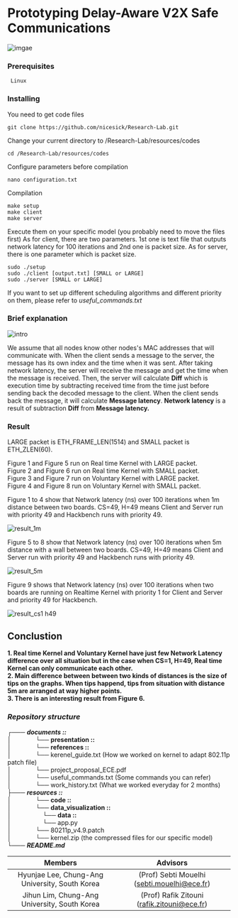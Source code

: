 # Prototyping Delay-Aware V2X Safe Communications

![imgae](https://user-images.githubusercontent.com/29877872/52818029-e3237680-30a5-11e9-8428-835ce1037235.png)

### Prerequisites

```
 Linux 
```
### Installing

You need to get code files

```
git clone https://github.com/nicesick/Research-Lab.git
```

Change your current directory to /Research-Lab/resources/codes

```
cd /Research-Lab/resources/codes
```

Configure parameters before compilation

```
nano configuration.txt
```

Compilation

```
make setup
make client
make server
```

Execute them on your specific model (you probably need to move the files first)
As for client, there are two parameters. 1st one is text file that outputs network latency for 100 iterations and 2nd one is packet size. As for server, there is one parameter which is packet size.

```
sudo ./setup
sudo ./client [output.txt] [SMALL or LARGE]
sudo ./server [SMALL or LARGE]
```

If you want to set up different scheduling algorithms and different priority on them, please refer to *useful_commands.txt*

### Brief explanation

![intro](https://user-images.githubusercontent.com/29877872/53198944-0908c800-361e-11e9-843e-e2157689753f.png)

We assume that all nodes know other nodes's MAC addresses that will communicate with. When the client sends a message to the server, the message has its own index and the time when it was sent. After taking network latency, the server will receive the message and get the time when the message is received. Then, the server will calculate __Diff__ which is execution time by subtracting received time from the time just before sending back the decoded message to the client. When the client sends back the message, it will calculate __Message latency__. __Network latency__ is a result of subtraction __Diff__ from __Message latency.__

### Result

LARGE packet is ETH_FRAME_LEN(1514) and SMALL packet is ETH_ZLEN(60).
  
Figure 1 and Figure 5 run on Real time Kernel with LARGE packet.  
Figure 2 and Figure 6 run on Real time Kernel with SMALL packet.  
Figure 3 and Figure 7 run on Voluntary Kernel with LARGE packet.  
Figure 4 and Figure 8 run on Voluntary Kernel with SMALL packet.  

Figure 1 to 4 show that Network latency (ns) over 100 iterations when 1m distance between two boards. CS=49, H=49 means Client and Server run with priority 49 and Hackbench runs with priority 49.   

![result_1m](https://user-images.githubusercontent.com/29877872/53449096-608da600-3a19-11e9-87d2-1b6858e2c340.png)  

Figure 5 to 8 show that Network latency (ns) over 100 iterations when 5m distance with a wall between two boards. CS=49, H=49 means Client and Server run with priority 49 and Hackbench runs with priority 49.  

![result_5m](https://user-images.githubusercontent.com/29877872/53449124-6e432b80-3a19-11e9-83a1-87d56c68b6fa.png)  


Figure 9 shows that Network latency (ns) over 100 iterations when two boards are running on Realtime Kernel with priority 1 for Client and Server and priority 49 for Hackbench.

![result_cs1 h49](https://user-images.githubusercontent.com/29877872/53449141-77cc9380-3a19-11e9-9bbb-8d7148ff7573.png)  

## Conclustion  

 __1. Real time Kernel and Voluntary Kernel have just few Network Latency difference over all situation but in the case when CS=1, H=49, Real time Kernel can only communicate each other.    
   2. Main difference between between two kinds of distances is the size of tips on the graphs. When tips happend, tips from situation with distance 5m are arranged at way higher points.  
   3. There is an interesting result from Figure 6.__  
    
### *Repository structure*  
 ┌─── ___documents ::___  
 │&nbsp;&nbsp;&nbsp;&nbsp;&nbsp;&nbsp;&nbsp;&nbsp;&nbsp;&nbsp;&nbsp;&nbsp;&nbsp;&nbsp;└── __presentation ::__  
 │&nbsp;&nbsp;&nbsp;&nbsp;&nbsp;&nbsp;&nbsp;&nbsp;&nbsp;&nbsp;&nbsp;&nbsp;&nbsp;&nbsp;└── __references ::__  
 │&nbsp;&nbsp;&nbsp;&nbsp;&nbsp;&nbsp;&nbsp;&nbsp;&nbsp;&nbsp;&nbsp;&nbsp;&nbsp;&nbsp;└── kerenel_guide.txt (How we worked on kernel to adapt 802.11p patch file)  
 │&nbsp;&nbsp;&nbsp;&nbsp;&nbsp;&nbsp;&nbsp;&nbsp;&nbsp;&nbsp;&nbsp;&nbsp;&nbsp;&nbsp;└── project_proposal_ECE.pdf  
 │&nbsp;&nbsp;&nbsp;&nbsp;&nbsp;&nbsp;&nbsp;&nbsp;&nbsp;&nbsp;&nbsp;&nbsp;&nbsp;&nbsp;└── useful_commands.txt (Some commands you can refer)  
 │&nbsp;&nbsp;&nbsp;&nbsp;&nbsp;&nbsp;&nbsp;&nbsp;&nbsp;&nbsp;&nbsp;&nbsp;&nbsp;&nbsp;└── work_history.txt (What we worked everyday for 2 months)  
 ├─── ___resources ::___  
 │&nbsp;&nbsp;&nbsp;&nbsp;&nbsp;&nbsp;&nbsp;&nbsp;&nbsp;&nbsp;&nbsp;&nbsp;&nbsp;&nbsp;└── __code ::__  
 │&nbsp;&nbsp;&nbsp;&nbsp;&nbsp;&nbsp;&nbsp;&nbsp;&nbsp;&nbsp;&nbsp;&nbsp;&nbsp;&nbsp;└── __data_visualization ::__  
 │&nbsp;&nbsp;&nbsp;&nbsp;&nbsp;&nbsp;&nbsp;&nbsp;&nbsp;&nbsp;&nbsp;&nbsp;&nbsp;&nbsp;&nbsp;&nbsp;&nbsp;&nbsp;└── __data ::__  
 │&nbsp;&nbsp;&nbsp;&nbsp;&nbsp;&nbsp;&nbsp;&nbsp;&nbsp;&nbsp;&nbsp;&nbsp;&nbsp;&nbsp;&nbsp;&nbsp;&nbsp;&nbsp;└── app.py  
 │&nbsp;&nbsp;&nbsp;&nbsp;&nbsp;&nbsp;&nbsp;&nbsp;&nbsp;&nbsp;&nbsp;&nbsp;&nbsp;&nbsp;└── 80211p_v4.9.patch  
 │&nbsp;&nbsp;&nbsp;&nbsp;&nbsp;&nbsp;&nbsp;&nbsp;&nbsp;&nbsp;&nbsp;&nbsp;&nbsp;&nbsp;└── kernel.zip (the compressed files for our specific model)  
 └─── ___README.md___  

|**<center>Members</center>**|**<center>Advisors</center>**|
|:--------:|:--------:|
|<center> Hyunjae Lee, Chung-Ang University, South Korea </center>|<center>(Prof) Sebti Mouelhi (sebti.mouelhi@ece.fr)</center>|
|<center> Jihun Lim, Chung-Ang University, South Korea </center>|<center>(Prof) Rafik Zitouni (rafik.zitouni@ece.fr)</center>|
